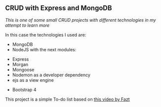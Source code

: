 ## CRUD with Express and MongoDB

*This is one of some small CRUD projects with different technologies in my attempt to learn more*

In this case the technologies I used are:

- MongoDB
- NodeJS with the next modules:
* Express
* Morgan
* Mongoose
* Nodemon as a developer dependency
* ejs as a view engine
- Bootstrap 4

This project is a simple To-do list based on [this video by Fazt](https://www.youtube.com/watch?v=3J925fRl_UE)
